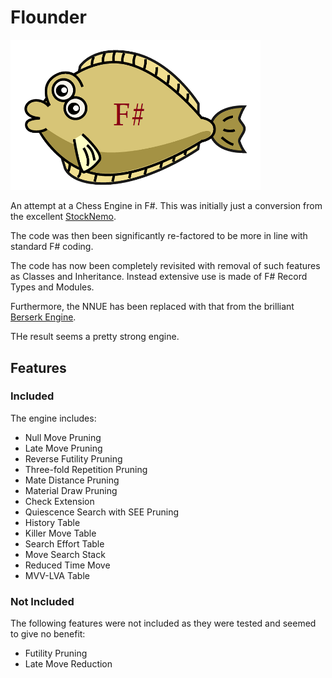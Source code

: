 # Flounder

<img src="flounder.png" alt="Berserk" width="400" />

An attempt at a Chess Engine in F#. This was initially just a conversion from the excellent [StockNemo](https://github.com/TheBlackPlague/StockNemo).

The code was then been significantly re-factored to be more in line with standard F# coding.

The code has now been completely revisited with removal of such features as Classes and Inheritance. Instead extensive use is made of F# Record Types and Modules.

Furthermore, the NNUE has been replaced with that from the brilliant [Berserk Engine](https://github.com/jhonnold/berserk).

THe result seems a pretty strong engine.

## Features

### Included

The engine includes:

- Null Move Pruning
- Late Move Pruning
- Reverse Futility Pruning
- Three-fold Repetition Pruning
- Mate Distance Pruning
- Material Draw Pruning
- Check Extension
- Quiescence Search with SEE Pruning
- History Table
- Killer Move Table
- Search Effort Table
- Move Search Stack
- Reduced Time Move
- MVV-LVA Table

### Not Included

The following features were not included as they were tested and seemed to give no benefit:

- Futility Pruning
- Late Move Reduction

